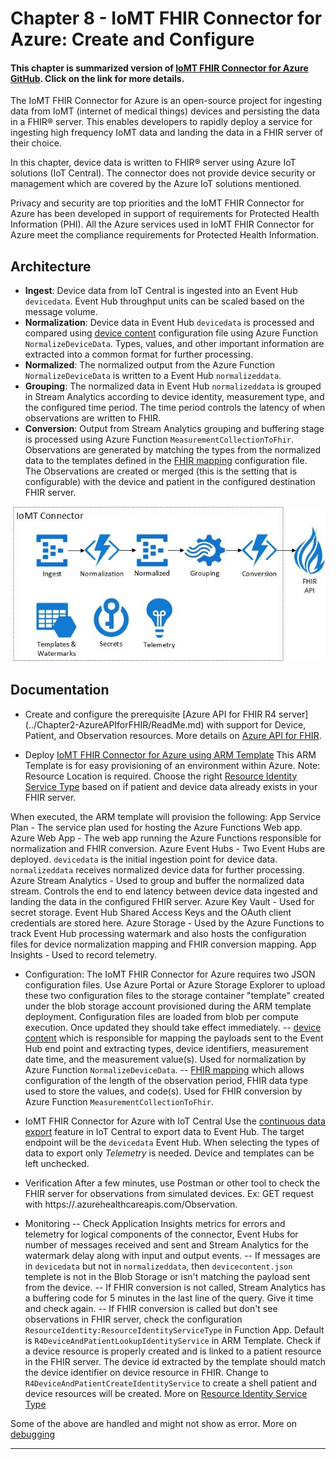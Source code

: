 # Chapter 8 - IoMT FHIR Connector for Azure: Create and Configure

#### This chapter is summarized version of [IoMT FHIR Connector for Azure GitHub](https://github.com/microsoft/iomt-fhir). Click on the link for more details.

The IoMT FHIR Connector for Azure is an open-source project for ingesting data from IoMT (internet of medical things) devices and persisting the data in a FHIR® server. This enables developers to rapidly deploy a service for ingesting high frequency IoMT data and landing the data in a FHIR server of their choice.

In this chapter, device data is written to FHIR® server using Azure IoT solutions (IoT Central). The connector does not provide device security or management which are covered by the Azure IoT solutions mentioned.

Privacy and security are top priorities and the IoMT FHIR Connector for Azure has been developed in support of requirements for Protected Health Information (PHI). All the Azure services used in IoMT FHIR Connector for Azure meet the compliance requirements for Protected Health Information.

## Architecture
* **Ingest**: Device data from IoT Central is ingested into an Event Hub `devicedata`. Event Hub throughput units can be scaled based on the message volume.
* **Normalization**: Device data in Event Hub `devicedata` is processed and compared using [device content](../deploy/devicecontent.json) configuration file using Azure Function `NormalizeDeviceData`. Types, values, and other important information are extracted into a common format for further processing.
* **Normalized**: The normalized output from the Azure Function `NormalizeDeviceData` is written to a Event Hub `normalizeddata`.
* **Grouping**: The normalized data in Event Hub `normalizeddata` is grouped in Stream Analytics according to device identity, measurement type, and the configured time period. The time period controls the latency of when observations are written to FHIR.
* **Conversion**: Output from Stream Analytics grouping and buffering stage is processed using Azure Function `MeasurementCollectionToFhir`. Observations are generated by matching the types from the normalized data to the templates defined in the [FHIR mapping](../deploy/fhirmapping.json) configuration file. The Observations are created or merged (this is the setting that is configurable) with the device and patient in the configured destination FHIR server.

<center><img src="../images/IoMTConnectorforFHIR.png" width="600"></center>

## Documentation
- Create and configure the prerequisite [Azure API for FHIR R4 server] (../Chapter2-AzureAPIforFHIR/ReadMe.md) with support for Device, Patient, and Observation resources.
More details on [Azure API for FHIR](https://docs.microsoft.com/en-us/azure/healthcare-apis/).

- Deploy [IoMT FHIR Connector for Azure using ARM Template](https://github.com/microsoft/iomt-fhir/blob/master/docs/ARMInstallation.md)
This ARM Template is for easy provisioning of an environment within Azure. 
Note: Resource Location is required. Choose the right [Resource Identity Service Type](https://github.com/microsoft/iomt-fhir/blob/master/docs/ARMInstallation.md#resource-identity-service-type) based on if patient and device data already exists in your FHIR server.

When executed, the ARM template will provision the following:
App Service Plan - The service plan used for hosting the Azure Functions Web app.
Azure Web App - The web app running the Azure Functions responsible for normalization and FHIR conversion.
Azure Event Hubs - Two Event Hubs are deployed. `devicedata` is the initial ingestion point for device data. `normalizeddata` receives normalized device data for further processing.
Azure Stream Analytics - Used to group and buffer the normalized data stream. Controls the end to end latency between device data ingested and landing the data in the configured FHIR server.
Azure Key Vault - Used for secret storage. Event Hub Shared Access Keys and the OAuth client credentials are stored here.
Azure Storage - Used by the Azure Functions to track Event Hub processing watermark and also hosts the configuration files for device normalization mapping and FHIR conversion mapping.
App Insights - Used to record telemetry.

- Configuration: 
The IoMT FHIR Connector for Azure requires two JSON configuration files. Use Azure Portal or Azure Storage Explorer to upload these two configuration files to the storage container "template" created under the blob storage account provisioned during the ARM template deployment. Configuration files are loaded from blob per compute execution. Once updated they should take effect immediately.
-- [device content](../deploy/devicecontent.json) which is responsible for mapping the payloads sent to the Event Hub end point and extracting types, device identifiers, measurement date time, and the measurement value(s). Used for normalization by Azure Function `NormalizeDeviceData`.
-- [FHIR mapping](../deploy/fhirmapping.json) which allows configuration of the length of the observation period, FHIR data type used to store the values, and code(s). Used for FHIR conversion by Azure Function `MeasurementCollectionToFhir`.

- IoMT FHIR Connector for Azure with IoT Central
Use the [continuous data export](https://docs.microsoft.com/en-us/azure/iot-central/core/howto-export-data-pnp) feature in IoT Central to export data to Event Hub.  The target endpoint will be the `devicedata` Event Hub.  When selecting the types of data to export only *Telemetry* is needed.  Device and templates can be left unchecked. 

- Verification
After a few minutes, use Postman or other tool to check the FHIR server for observations from simulated devices. Ex: GET request with https://<fhirserver>.azurehealthcareapis.com/Observation.

- Monitoring
-- Check Application Insights metrics for errors and telemetry for logical components of the connector, Event Hubs for number of messages received and sent and Stream Analytics for the watermark delay along with input and output events.
-- If messages are in `devicedata` but not in `normalizeddata`, then `devicecontent.json` templete is not in the Blob Storage or isn't matching the payload sent from the device.
-- If FHIR conversion is not called, Stream Analytics has a buffering code for 5 minutes in the last line of the query. Give it time and check again.
-- If FHIR conversion is called but don't see observations in FHIR server, check the configuration `ResourceIdentity:ResourceIdentityServiceType` in Function App. Default is `R4DeviceAndPatientLookupIdentityService` in ARM Template. Check if a device resource is properly created and is linked to a patient resource in the FHIR server. The device id extracted by the template should match the device identifier on device resource in FHIR. Change to `R4DeviceAndPatientCreateIdentityService` to create a shell patient and device resources will be created.
More on [Resource Identity Service Type](https://github.com/microsoft/iomt-fhir/blob/master/docs/ARMInstallation.md#resource-identity-service-type)

Some of the above are handled and might not show as error. More on [debugging](https://github.com/microsoft/iomt-fhir/blob/master/docs/Debugging.md#debugging)

*** 


